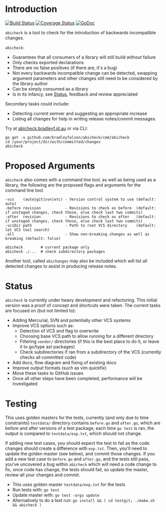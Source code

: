 # Introduction

[![Build Status](https://travis-ci.org/bradleyfalzon/abicheck.svg?branch=master)](https://travis-ci.org/bradleyfalzon/abicheck) [![Coverage Status](https://coveralls.io/repos/github/bradleyfalzon/abicheck/badge.svg?branch=master)](https://coveralls.io/github/bradleyfalzon/abicheck?branch=master) [![GoDoc](https://godoc.org/github.com/bradleyfalzon/abicheck?status.svg)](https://godoc.org/github.com/bradleyfalzon/abicheck)

`abicheck` is a tool to check for the introduction of backwards incompatible changes.

`abicheck`:
- Guarantees that all consumers of a library will still build without failure
- Only checks exported declarations
- There are no false positives (if there are, it's a bug)
- Not every backwards incompatible change can be detected, swapping argument parameters and other changes still need to
    be considered by the library author
- Can be simply consumed as a library
- Is in its infancy, see [Status](#status), feedback and review appreciated

Secondary tasks could include:
- Detecting current semver and suggesting an appropriate increase
- Listing all changes for help in writing release notes/commit messages.

Try at [abicheck.bradleyf.id.au](https://abicheck.bradleyf.id.au/) or via CLI:

```
go get -u github.com/bradleyfalzon/abicheck/cmd/abicheck
cd /your/project/dir/with/committed/changes
abicheck
```

# Proposed Arguments

`abicheck` also comes with a command line tool, as well as being used as a library, the following are the proposed flags
and arguments for the command line tool.

```
-vcs    (auto|git|svn|etc) - Version control system to use (default: auto)
-before revision           - Revisions to check as before  (default: if unstaged changes, check those, else check last two commits)
-after  revision           - Revisions to check as after   (default: if unstaged changes, check those, else check last two commits)
-vcsDir path               - Path to root VCS directory    (default: let VCS tool search)
-all                       - Show non-breaking changes as well as breaking (default: false)

abicheck        # current package only
abicheck ./...  # check subdirectory packages
```

Another tool, called `abichanges` may also be included which will list all detected changes to assist in producing
release notes.

# Status

`abicheck` is currently under heavy development and refactoring. This initial version was a proof of concept and shortcuts were taken. The current tasks are focused on (but not limited to):

- Adding Mercurial, SVN and potentially other VCS systems
- Improve VCS options such as:
    - Detection of VCS and flag to overwrite
    - Choosing base VCS path to allow running for a different directory
    - Filtering `vendor/` directories (if this is the best place to do it, or leave it to go/type ast packages)
    - Check subdirectories if ran from a subdirectory of the VCS (currently checks all committed code)
- Add docs, flow diagram and fixing of existing docs
- Improve output formats (such as vim quickfix)
- Move these tasks to GitHub issues
- Once all other steps have been completed, performance will be investigated

# Testing

This uses golden masters for the tests, currently (and only due to time constraints) `testdata/` directory contains `before.go`
and `after.go`, which are before and after versions of a test package, each time `go test` is ran, the output is compared to
`testdata/exp.txt`, which should not change.

If adding new test cases, you should expect the test to fail as the code changes should create a difference with `exp.txt`.
Then, you'll need to update the golden master (see below), and commit those changes. If you add a new test case to `before.go` and
`after.go`, and the tests still pass, you've uncovered a bug within `abicheck` which will need a code change to fix, once
code has change, the tests should fail, so update the master, review all your changes and commit.

- This uses golden master `testdata/exp.txt` for the tests
- Run tests with: `go test`
- Update master with: `go test -args update`
- Alternatively to do a test run: `go install && ( cd testgit; ./make.sh && abicheck )`
